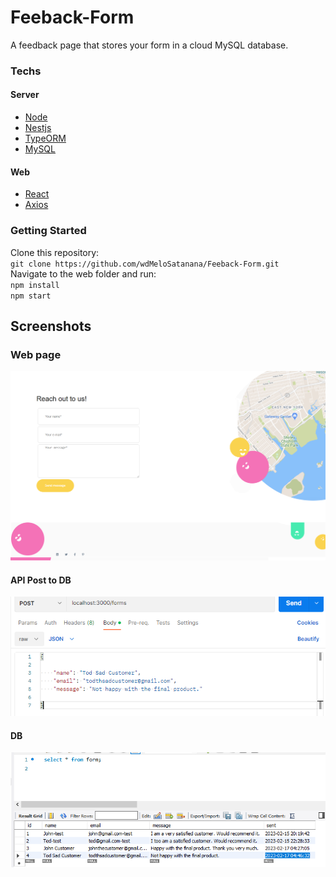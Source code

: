 # Feeback-Form
A feedback page that stores your form in a cloud MySQL database.
### Techs
#### Server
- <a href="https://nodejs.org/">Node</a><br>
- <a href="https://nestjs.com/">Nestjs</a><br>
- <a href="https://typeorm.io/">TypeORM</a><br>
- <a href="https://www.mysql.com/">MySQL</a>
#### Web
- <a href="reactjs.org/">React</a><br>
- <a href="https://axios-http.com/">Axios</a>

### Getting Started
Clone this repository:  
`git clone https://github.com/wdMeloSatanana/Feeback-Form.git`  
Navigate to the web folder and run:  
`npm install`      
`npm start`  

  
## Screenshots
### Web page
![img](https://github.com/wdMeloSatanana/Feeback-Form/blob/master/images/web-page.png?raw=true)

#### API Post to DB
![img](https://github.com/wdMeloSatanana/Feeback-Form/blob/master/images/api-json.png?raw=true)


#### DB
![img](https://github.com/wdMeloSatanana/Feeback-Form/blob/master/images/db.png?raw=true)
